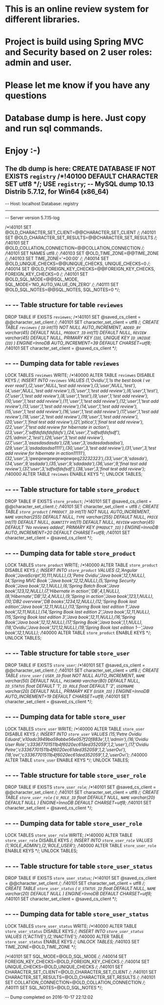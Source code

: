 # This is an online review system for different libraries.
# Project is build using Spring MVC and Security based on 2 user roles: admin and user.
# Please let me know if you have any questions
# Database dump is here. Just copy and run sql commands.
# Enjoy :-)
The db dump is here:
CREATE DATABASE  IF NOT EXISTS `registry` /*!40100 DEFAULT CHARACTER SET utf8 */;
USE `registry`;
-- MySQL dump 10.13  Distrib 5.7.12, for Win64 (x86_64)
--
-- Host: localhost    Database: registry
-- ------------------------------------------------------
-- Server version	5.7.15-log

/*!40101 SET @OLD_CHARACTER_SET_CLIENT=@@CHARACTER_SET_CLIENT */;
/*!40101 SET @OLD_CHARACTER_SET_RESULTS=@@CHARACTER_SET_RESULTS */;
/*!40101 SET @OLD_COLLATION_CONNECTION=@@COLLATION_CONNECTION */;
/*!40101 SET NAMES utf8 */;
/*!40103 SET @OLD_TIME_ZONE=@@TIME_ZONE */;
/*!40103 SET TIME_ZONE='+00:00' */;
/*!40014 SET @OLD_UNIQUE_CHECKS=@@UNIQUE_CHECKS, UNIQUE_CHECKS=0 */;
/*!40014 SET @OLD_FOREIGN_KEY_CHECKS=@@FOREIGN_KEY_CHECKS, FOREIGN_KEY_CHECKS=0 */;
/*!40101 SET @OLD_SQL_MODE=@@SQL_MODE, SQL_MODE='NO_AUTO_VALUE_ON_ZERO' */;
/*!40111 SET @OLD_SQL_NOTES=@@SQL_NOTES, SQL_NOTES=0 */;

--
-- Table structure for table `reviewes`
--

DROP TABLE IF EXISTS `reviewes`;
/*!40101 SET @saved_cs_client     = @@character_set_client */;
/*!40101 SET character_set_client = utf8 */;
CREATE TABLE `reviewes` (
  `ID` int(11) NOT NULL AUTO_INCREMENT,
  `ADDED_BY` varchar(45) DEFAULT NULL,
  `PRODUCT_ID` int(11) DEFAULT NULL,
  `REVIEW` varchar(45) DEFAULT NULL,
  PRIMARY KEY (`ID`),
  UNIQUE KEY `ID_UNIQUE` (`ID`)
) ENGINE=InnoDB AUTO_INCREMENT=39 DEFAULT CHARSET=utf8;
/*!40101 SET character_set_client = @saved_cs_client */;

--
-- Dumping data for table `reviewes`
--

LOCK TABLES `reviewes` WRITE;
/*!40000 ALTER TABLE `reviewes` DISABLE KEYS */;
INSERT INTO `reviewes` VALUES (1,'Ovidiu',1,'Is the best book I ve ever read'),(2,'user',NULL,'test add review'),(3,'user',NULL,'test'),(4,'user',NULL,'test add review'),(5,'user',1,'test add review'),(6,'user',1,'test'),(7,'user',1,'test add review'),(8,'user',1,'test'),(9,'user',1,'test add review'),(10,'user',1,'test add review'),(11,'user',1,'test add review'),(12,'user',1,'test add review'),(13,'user',1,'test add review'),(14,'user',1,'test add review'),(15,'user',1,'test add review'),(16,'user',1,'test add review'),(17,'user',1,'test add review'),(18,'user',2,'test add review'),(19,'user',1,'test add review'),(20,'user',1,'final test add review'),(21,'pitica',1,'final test add review'),(22,'user',7,'test add review for hibernate in action'),(23,'user',7,'sdfdsfdsfdsfdsfs'),(24,'user',7,'sdfsdfdsfsdf'),(25,'admin',2,'test'),(26,'user',3,'test add review'),(27,'user',3,'asasdasdasda'),(28,'user',3,'asdasdadsadsa'),(29,'user',3,'asdadasdsa1111'),(30,'user',3,'test add review'),(31,'user',3,'test add review for hibernate in action11111'),(32,'user',3,'qweqewqewqewqewqeq23232323'),(33,'user',9,'sdasda'),(34,'user',9,'asdada'),(35,'user',9,'sdadada'),(36,'user',9,'final test add review'),(37,'user',3,'sdfsdfdsfsdf'),(38,'user',3,'final test add review');
/*!40000 ALTER TABLE `reviewes` ENABLE KEYS */;
UNLOCK TABLES;

--
-- Table structure for table `store_product`
--

DROP TABLE IF EXISTS `store_product`;
/*!40101 SET @saved_cs_client     = @@character_set_client */;
/*!40101 SET character_set_client = utf8 */;
CREATE TABLE `store_product` (
  `PRODUCT_ID` int(11) NOT NULL AUTO_INCREMENT,
  `NAME` varchar(255) DEFAULT NULL,
  `TYPE` varchar(255) DEFAULT NULL,
  `PRICE` int(11) DEFAULT NULL,
  `QUANTITY` int(11) DEFAULT NULL,
  `REVIEW` varchar(45) DEFAULT 'No reviews added',
  PRIMARY KEY (`PRODUCT_ID`)
) ENGINE=InnoDB AUTO_INCREMENT=20 DEFAULT CHARSET=utf8;
/*!40101 SET character_set_client = @saved_cs_client */;

--
-- Dumping data for table `store_product`
--

LOCK TABLES `store_product` WRITE;
/*!40000 ALTER TABLE `store_product` DISABLE KEYS */;
INSERT INTO `store_product` VALUES (2,'Angular Book','JavaScript',10,111,NULL),(3,'Petre Ovidiu','Java book',12,1,NULL),(4,'Spring MVC Book ','Java book',12,12,NULL),(5,'Spring Security Book','Java book',12,1,NULL),(6,'Spring Batch Book','Java book',123,12,NULL),(7,'Hibernate in action','DB',4,1,NULL),(8,'Hibernate','DB',12,4,NULL),(9,'Spring in action','Java book',123,1,NULL),(10,'DB2 overview','DB books',1234,12,NULL),(12,'Spring Book last edition','Java book',12,11,NULL),(13,'Spring Book last edition 1','Java book',12,11,NULL),(14,'Spring Book last edition 2','Java book',12,11,NULL),(15,'Spring Book last edition 3','Java book',12,11,NULL),(16,'Spring Book','Java book',12,12,NULL),(17,'Spring Book','Java book',1,1,NULL),(18,'Ovidiu','Java book',121,12,NULL),(19,'Spring Book last edition 1--','Java book',12,1,NULL);
/*!40000 ALTER TABLE `store_product` ENABLE KEYS */;
UNLOCK TABLES;

--
-- Table structure for table `store_user`
--

DROP TABLE IF EXISTS `store_user`;
/*!40101 SET @saved_cs_client     = @@character_set_client */;
/*!40101 SET character_set_client = utf8 */;
CREATE TABLE `store_user` (
  `USER_ID` float NOT NULL AUTO_INCREMENT,
  `NAME` varchar(50) DEFAULT NULL,
  `PASSWORD` varchar(80) DEFAULT NULL,
  `ID_STATUS` float DEFAULT '1',
  `ID_ROLE` float DEFAULT '2',
  `USERNAME` varchar(20) DEFAULT NULL,
  PRIMARY KEY (`USER_ID`)
) ENGINE=InnoDB AUTO_INCREMENT=19 DEFAULT CHARSET=utf8;
/*!40101 SET character_set_client = @saved_cs_client */;

--
-- Dumping data for table `store_user`
--

LOCK TABLES `store_user` WRITE;
/*!40000 ALTER TABLE `store_user` DISABLE KEYS */;
INSERT INTO `store_user` VALUES (15,'Petre Ovidiu Eduard','e10adc3949ba59abbe56e057f20f883e',1,1,'admin'),(16,'Ovidiu User Role','c33367701511b4f6020ec61ded352059',1,2,'user'),(17,'Ovidiu Petre','c33367701511b4f6020ec61ded352059',1,2,'userOvi'),(18,'ovi','c33367701511b4f6020ec61ded352059',1,2,'userOvi');
/*!40000 ALTER TABLE `store_user` ENABLE KEYS */;
UNLOCK TABLES;

--
-- Table structure for table `store_user_role`
--

DROP TABLE IF EXISTS `store_user_role`;
/*!40101 SET @saved_cs_client     = @@character_set_client */;
/*!40101 SET character_set_client = utf8 */;
CREATE TABLE `store_user_role` (
  `U_ROLE_ID` float DEFAULT NULL,
  `NAME` varchar(20) DEFAULT NULL
) ENGINE=InnoDB DEFAULT CHARSET=utf8;
/*!40101 SET character_set_client = @saved_cs_client */;

--
-- Dumping data for table `store_user_role`
--

LOCK TABLES `store_user_role` WRITE;
/*!40000 ALTER TABLE `store_user_role` DISABLE KEYS */;
INSERT INTO `store_user_role` VALUES (1,'ROLE_ADMIN'),(2,'ROLE_USER');
/*!40000 ALTER TABLE `store_user_role` ENABLE KEYS */;
UNLOCK TABLES;

--
-- Table structure for table `store_user_status`
--

DROP TABLE IF EXISTS `store_user_status`;
/*!40101 SET @saved_cs_client     = @@character_set_client */;
/*!40101 SET character_set_client = utf8 */;
CREATE TABLE `store_user_status` (
  `U_STATUS_ID` float DEFAULT NULL,
  `NAME` varchar(20) DEFAULT NULL
) ENGINE=InnoDB DEFAULT CHARSET=utf8;
/*!40101 SET character_set_client = @saved_cs_client */;

--
-- Dumping data for table `store_user_status`
--

LOCK TABLES `store_user_status` WRITE;
/*!40000 ALTER TABLE `store_user_status` DISABLE KEYS */;
INSERT INTO `store_user_status` VALUES (1,'ACTIVE'),(2,'INACTIVE');
/*!40000 ALTER TABLE `store_user_status` ENABLE KEYS */;
UNLOCK TABLES;
/*!40103 SET TIME_ZONE=@OLD_TIME_ZONE */;

/*!40101 SET SQL_MODE=@OLD_SQL_MODE */;
/*!40014 SET FOREIGN_KEY_CHECKS=@OLD_FOREIGN_KEY_CHECKS */;
/*!40014 SET UNIQUE_CHECKS=@OLD_UNIQUE_CHECKS */;
/*!40101 SET CHARACTER_SET_CLIENT=@OLD_CHARACTER_SET_CLIENT */;
/*!40101 SET CHARACTER_SET_RESULTS=@OLD_CHARACTER_SET_RESULTS */;
/*!40101 SET COLLATION_CONNECTION=@OLD_COLLATION_CONNECTION */;
/*!40111 SET SQL_NOTES=@OLD_SQL_NOTES */;

-- Dump completed on 2016-10-17 22:12:02
